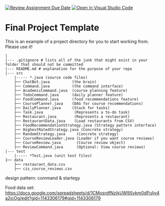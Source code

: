 [![Review Assignment Due Date](https://classroom.github.com/assets/deadline-readme-button-22041afd0340ce965d47ae6ef1cefeee28c7c493a6346c4f15d667ab976d596c.svg)](https://classroom.github.com/a/nK589Lr0)
[![Open in Visual Studio Code](https://classroom.github.com/assets/open-in-vscode-2e0aaae1b6195c2367325f4f02e2d04e9abb55f0b24a779b69b11b9e10269abc.svg)](https://classroom.github.com/online_ide?assignment_repo_id=18841701&assignment_repo_type=AssignmentRepo)
# Final Project Template

This is an example of a project directory for you to start working from. Please use it!


```text
|
|--- .gitignore # lists all of the junk that might exist in your folder that should not be committed
|--- README.md # explanation for the purpose of your repo
|--- src
    |----- *.java (source code files)
    ├── ChatBot.java          (the brain)
    ├── Command.java          (the command interface)
    ├── AcademicCommand.java  (course planning feature)
    ├── TodoCommand.java      (daily planner feature)
    ├── FoodCommand.java      (food recommendations feature)
    ├── CoursePlanner.java    (DAG for course recommendations)
    ├── DailyPlanner.java     (Stack for tasks)
    ├── Task.java              (Represents a to-do task)
    ├── Restaurant.java        (Represents a restaurant)
    ├── RestaurantData.java    (Load restaurants from CSV)
    ├── FoodRecommendationStrategy.java (Strategy pattern interface)
    ├── HighestRatedStrategy.java (Concrete strategy)
    ├── RandomStrategy.java     (Concrete strategy)
    ├── CourseReviewLoader.java (Loader if you want course reviews)
    ├── CourseReview.java       (Course review object)
    ├── ReviewCommand.java      (Optional: View course reviews)
|--- test
    |----- *Test.java (unit test files)
├── data
    ├── restaurant_data.csv
    ├── cis_course_reviews.csv
```

design pattern: command & startegy


Food data set: https://docs.google.com/spreadsheets/d/1CMosrdfNzjkUW9Svkm0dPuIjv4a2jcOg/edit?gid=1143306179#gid=1143306179

